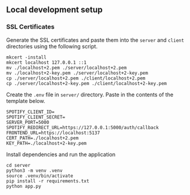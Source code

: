 ## Local development setup

### SSL Certificates

Generate the SSL certificates and paste them into the `server` and `client` directories using the following script.

```shell
mkcert -install
mkcert localhost 127.0.0.1 ::1
mv ./localhost+2.pem ./server/localhost+2.pem
mv ./localhost+2-key.pem ./server/localhost+2-key.pem
cp ./server/localhost+2.pem ./client/localhost+2.pem
cp ./server/localhost+2-key.pem ./client/localhost+2-key.pem
```

Create the `.env` file in `server/` directory. Paste in the contents of the template below.

```.env
SPOTIFY_CLIENT_ID=
SPOTIFY_CLIENT_SECRET=
SERVER_PORT=5000
SPOTIFY_REDIRECT_URL=https://127.0.0.1:5000/auth/callback
FRONTEND_URL=https://localhost:5137
CERT_PATH=./localhost+2.pem
KEY_PATH=./localhost+2-key.pem
```

Install dependencies and run the application

```shell
cd server
python3 -m venv .venv
source .venv/bin/activate
pip install -r requirements.txt
python app.py
```
